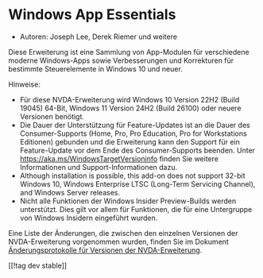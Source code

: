 # Windows App Essentials #

* Autoren: Joseph Lee, Derek Riemer und weitere

Diese Erweiterung ist eine Sammlung von App-Modulen für verschiedene moderne
Windows-Apps sowie Verbesserungen und Korrekturen für bestimmte
Steuerelemente in Windows 10 und neuer.

Hinweise:

* Für diese NVDA-Erweiterung wird Windows 10 Version 22H2 (Build 19045)
  64-Bit, Windows 11 Version 24H2 (Build 26100) oder neuere Versionen
  benötigt.
* Die Dauer der Unterstützung für Feature-Updates ist an die Dauer des
  Consumer-Supports (Home, Pro, Pro Education, Pro for Workstations
  Editionen) gebunden und die Erweiterung kann den Support für ein
  Feature-Update vor dem Ende des Consumer-Supports beenden. Unter
  <https://aka.ms/WindowsTargetVersioninfo> finden Sie weitere Informationen
  und Support-Informationen dazu.
* Although installation is possible, this add-on does not support 32-bit
  Windows 10, Windows Enterprise LTSC (Long-Term Servicing Channel), and
  Windows Server releases.
* Nicht alle Funktionen der Windows Insider Preview-Builds werden
  unterstützt. Dies gilt vor allem für Funktionen, die für eine Untergruppe
  von Windows Insidern eingeführt wurden.

Eine Liste der Änderungen, die zwischen den einzelnen Versionen der
NVDA-Erweiterung vorgenommen wurden, finden Sie im Dokument
[Änderungsprotokolle für Versionen der NVDA-Erweiterung][1].

[[!tag dev stable]]

[1]: https://github.com/josephsl/wintenapps/blob/main/changes.md
